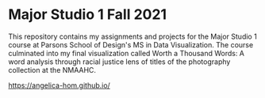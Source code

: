 # Major Studio 1 Fall 2021

This repository contains my assignments and projects for the Major Studio 1 course at Parsons School of Design's MS in Data Visualization. The course culminated into my final visualization called Worth a Thousand Words: A word analysis through racial justice lens of titles of the photography collection at the NMAAHC.

https://angelica-hom.github.io/
